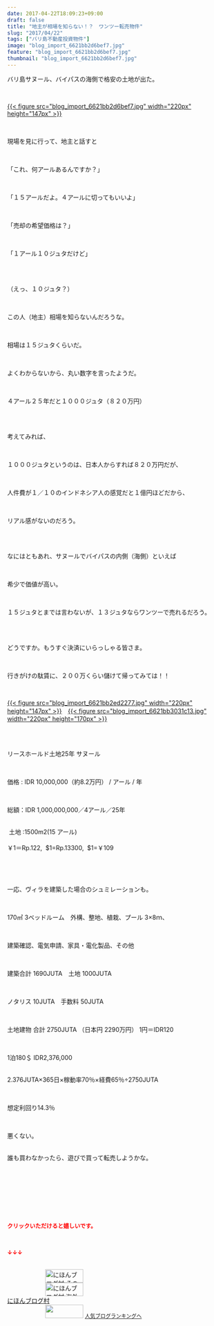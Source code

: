 ```yaml
---
date: 2017-04-22T18:09:23+09:00
draft: false
title: "地主が相場を知らない！？　ワンツー転売物件"
slug: "2017/04/22"
tags: ["バリ島不動産投資物件"]
image: "blog_import_6621bb2d6bef7.jpg"
feature: "blog_import_6621bb2d6bef7.jpg"
thumbnail: "blog_import_6621bb2d6bef7.jpg"
---
```

<p>バリ島サヌール、バイパスの海側で格安の土地が出た。</p><p> </p><p><a href="blog_import_6621bb2d6bef7.jpg">{{< figure src="blog_import_6621bb2d6bef7.jpg" width="220px" height="147px" >}}</a></p><p> </p><p>現場を見に行って、地主と話すと</p><p> </p><p>「これ、何アールあるんですか？」</p><p> </p><p>「１５アールだよ。４アールに切ってもいいよ」</p><p> </p><p>「売却の希望価格は？」</p><p> </p><p>「１アール１０ジュタだけど」</p><p> </p><p><br/>（えっ、１０ジュタ？）</p><p> </p><p>この人（地主）相場を知らないんだろうな。</p><p> </p><p>相場は１５ジュタくらいだ。</p><p> </p><p>よくわからないから、丸い数字を言ったようだ。</p><p> </p><p>４アール２５年だと１０００ジュタ（８２０万円）</p><p> </p><p><br/>考えてみれば、</p><p> </p><p>１０００ジュタというのは、日本人からすれば８２０万円だが、</p><p> </p><p>人件費が１／１０のインドネシア人の感覚だと１億円ほどだから、</p><p> </p><p>リアル感がないのだろう。</p><p> </p><p><br/>なにはともあれ、サヌールでバイパスの内側（海側）といえば</p><p> </p><p>希少で価値が高い。</p><p> </p><p>１５ジュタとまでは言わないが、１３ジュタならワンツーで売れるだろう。</p><p> </p><p><br/>どうですか。もうすぐ決済にいらっしゃる皆さま。</p><p> </p><p>行きがけの駄賃に、２００万くらい儲けて帰ってみては！！</p><p> </p><p><a href="blog_import_6621bb2ed2277.jpg">{{< figure src="blog_import_6621bb2ed2277.jpg" width="220px" height="147px" >}}</a>　<a href="blog_import_6621bb3031c13.jpg">{{< figure src="blog_import_6621bb3031c13.jpg" width="220px" height="170px" >}}</a></p><p> </p><p><br/>リースホールド土地25年 サヌール         </p><p> </p><p>価格 : IDR 10,000,000（約8.2万円） / アール / 年</p><p> </p><p>総額：IDR 1,000,000,000／4アール／25年           <br/>  </p><p> 土地 :1500m2(15 アール)           <br/>             <br/>￥1＝Rp.122,  $1=Rp.13300,  $1=￥109</p><p> </p><p> </p><p>一応、ヴィラを建築した場合のシュミレーションも。</p><p> </p><p>170㎡ 3ベッドルーム　外構、整地、植栽、プール 3×8ｍ、</p><p> </p><p>建築確認、電気申請、家具・電化製品、その他</p><p> </p><p>建築合計 1690JUTA　土地 1000JUTA</p><p> </p><p>ノタリス 10JUTA　手数料 50JUTA</p><p> </p><p>土地建物 合計 2750JUTA （日本円 2290万円） 1円＝IDR120</p><p> </p><p>1泊180＄ IDR2,376,000</p><p><br/>2.376JUTA×365日×稼動率70％×経費65％÷2750JUTA</p><p> </p><p>想定利回り14.3％</p><p> </p><p>悪くない。</p><p><br/>誰も買わなかったら、遊びで買って転売しようかな。</p><p> </p><p> </p><p> </p><p> </p><p><font color="#ff0000" size="2"><strong>クリックいただけると嬉しいです。</strong></font></p><p></p><p> </p><p><font color="#ff0000" size="2"><strong>↓↓↓</strong></font></p><p><br/><a href="ranking.html?p_cid=01260127" id="&amp;blogmura_banner" target="_blank"><img alt="にほんブログ村 その他生活ブログ 不動産投資へ" border="0" height="31" src="data:image/svg+xml;charset=utf-8,%3Csvg%20xmlns%3D%22http%3A%2F%2Fwww.w3.org%2F2000%2Fsvg%22%20title%3D%22Placeholder%20for%20Images%22%20role%3D%22presentation%22%20viewBox%3D%220%200%2088%2031%22%20%2F%3E" width="88" data-src="//life.blogmura.com/hudousantoushi/img/hudousantoushi88_31.gif" style="aspect-ratio: auto 88 / 31;"/><noscript><img alt="にほんブログ村 その他生活ブログ 不動産投資へ" border="0" height="31" src="//life.blogmura.com/hudousantoushi/img/hudousantoushi88_31.gif" width="88"></noscript></a><br/><a href="ranking.html?p_cid=01260127" target="_blank"><img alt="にほんブログ村 海外生活ブログ バリ島情報へ" border="0" height="31" src="data:image/svg+xml;charset=utf-8,%3Csvg%20xmlns%3D%22http%3A%2F%2Fwww.w3.org%2F2000%2Fsvg%22%20title%3D%22Placeholder%20for%20Images%22%20role%3D%22presentation%22%20viewBox%3D%220%200%2088%2031%22%20%2F%3E" width="88" data-src="https://img-proxy.blog-video.jp/images?url=http%3A%2F%2Foverseas.blogmura.com%2Fbali%2Fimg%2Fbali88_31.gif" style="aspect-ratio: auto 88 / 31;"/><noscript><img alt="にほんブログ村 海外生活ブログ バリ島情報へ" border="0" height="31" src="https://img-proxy.blog-video.jp/images?url=http%3A%2F%2Foverseas.blogmura.com%2Fbali%2Fimg%2Fbali88_31.gif" width="88"></noscript></a><br/><a href="ranking.html?p_cid=01260127" target="_blank">にほんブログ村</a><br/><a href="link.php?1804582" title="人気ブログランキングへ"><img border="0" height="31" src="data:image/svg+xml;charset=utf-8,%3Csvg%20xmlns%3D%22http%3A%2F%2Fwww.w3.org%2F2000%2Fsvg%22%20title%3D%22Placeholder%20for%20Images%22%20role%3D%22presentation%22%20viewBox%3D%220%200%2088%2031%22%20%2F%3E" width="88" data-src="https://blog.with2.net/img/banner/banner_22.gif" style="aspect-ratio: auto 88 / 31;"/><noscript><img border="0" height="31" src="https://blog.with2.net/img/banner/banner_22.gif" width="88"></noscript></a> <a href="link.php?1804582" style="font-size: 12px;">人気ブログランキングへ</a></p>

